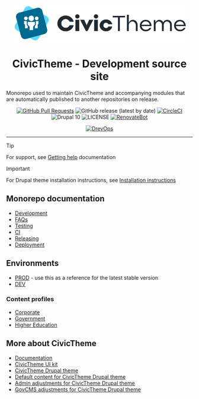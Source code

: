 <p align="center">
  <a href="" rel="noopener">
  <img height=100px src="web/themes/contrib/civictheme/assets/logos/logo_secondary_light_mobile.png" alt="CivicTheme logo"></a>
</p>

<h1 align="center">CivicTheme - Development source site</h1>

<p>Monorepo used to maintain CivicTheme and accompanying modules that are automatically published to another repositories on release.</p>

<div align="center">

[![GitHub Pull Requests](https://img.shields.io/github/issues-pr/civictheme/monorepo-drupal.svg)](https://github.com/civictheme/monorepo-drupal/pulls)
![GitHub release (latest by date)](https://img.shields.io/github/v/release/civictheme/monorepo-drupal)
[![CircleCI](https://circleci.com/gh/civictheme/monorepo-drupal.svg?style=shield)](https://circleci.com/gh/civictheme/monorepo-drupal)
![Drupal 10](https://img.shields.io/badge/Drupal-10-blue.svg)
![LICENSE](https://img.shields.io/github/license/civictheme/monorepo-drupal)
[![RenovateBot](https://img.shields.io/badge/RenovateBot-enabled-brightgreen.svg?logo=renovatebot)](https://renovatebot.com)

[//]: # (DO NOT REMOVE THE BADGE BELOW. IT IS USED BY DREVOPS TO TRACK INTEGRATION)

[![DrevOps](https://img.shields.io/badge/DrevOps-1.17.2-blue.svg)](https://github.com/drevops/drevops/tree/1.17.2)

</div>

---

> [!Tip]
> For support, see [Getting help](https://docs.civictheme.io/getting-help) documentation

> [!IMPORTANT]
> For Drupal theme installation instructions, see [Installation instructions](https://docs.civictheme.io/installation/drupal-theme)

## Monorepo documentation

- [Development](docs/development.md)
- [FAQs](docs/faqs.md)
- [Testing](docs/testing.md)
- [CI](docs/ci.md)
- [Releasing](docs/releasing.md)
- [Deployment](docs/deployment.md)

## Environments

- [PROD](https://default.civictheme.io) - use this as a reference for the latest stable version
- [DEV](https://defaultdev.civictheme.io)

### Content profiles

- [Corporate](https://nginx-php.content-corporate.civictheme-monorepo-drupal.lagoon.salsa.hosting/)
- [Government](https://nginx-php.content-government.civictheme-monorepo-drupal.lagoon.salsa.hosting/)
- [Higher Education](https://nginx-php.content-highereducation.civictheme-monorepo-drupal.lagoon.salsa.hosting/)

## More about CivicTheme

- [Documentation](https://docs.civictheme.io/)
- [CivicTheme UI kit](https://github.com/civictheme/uikit)
- [CivicTheme Drupal theme](https://www.drupal.org/project/civictheme)
- [Default content for CivicTheme Drupal theme](https://github.com/civictheme/civictheme_content)
- [Admin adjustments for CivicTheme Drupal theme](https://github.com/civictheme/civictheme_admin)
- [GovCMS adjustments for CivicTheme Drupal theme](https://github.com/civictheme/civictheme_govcms)

